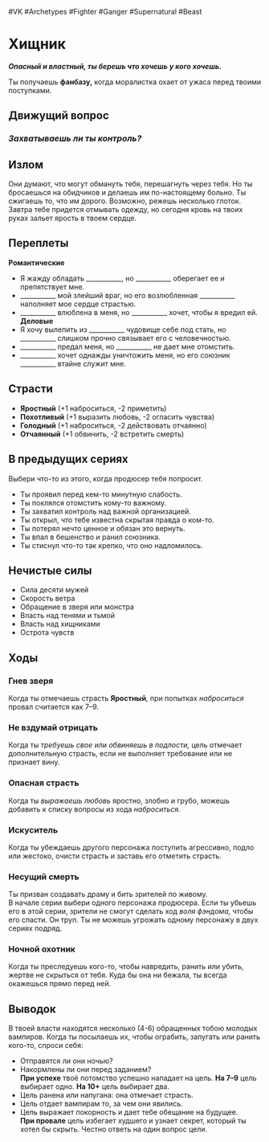 #VK  #Archetypes #Fighter #Ganger  #Supernatural #Beast 

# Хищник

***Опасный и властный,  ты берешь что хочешь у кого хочешь.***  

Ты получаешь **фанбазу,**  когда моралистка охает  от ужаса перед твоими поступками.

## Движущий вопрос
### *Захватываешь ли ты контроль?*


## Излом
Они думают, что могут обмануть тебя, перешагнуть через тебя. Но  ты бросаешься на обидчиков и делаешь им по-настоящему больно.  Ты сжигаешь то, что им дорого. Возможно, режешь несколько  глоток. Завтра тебе придется отмывать одежду, но сегодня кровь  на твоих руках зальет ярость в твоем сердце.

## Переплеты
**Романтические** 
- Я жажду обладать \_\_\_\_\_\_\_\_\_\_\_, но \_\_\_\_\_\_\_\_\_\_\_ оберегает  ее и препятствует мне.  
- \_\_\_\_\_\_\_\_\_\_\_ мой злейший враг, но его возлюбленная   \_\_\_\_\_\_\_\_\_\_\_ наполняет мое сердце страстью.  
- \_\_\_\_\_\_\_\_\_\_\_ влюблена в меня, но \_\_\_\_\_\_\_\_\_\_\_ хочет, чтобы  я вредил ей.  
**Деловые**  
- Я хочу вылепить из \_\_\_\_\_\_\_\_\_\_\_ чудовище себе под  стать, но \_\_\_\_\_\_\_\_\_\_\_ слишком прочно связывает его  с человечностью.  
- \_\_\_\_\_\_\_\_\_\_\_ предал меня, но \_\_\_\_\_\_\_\_\_\_\_ не дает мне  отомстить.  
- \_\_\_\_\_\_\_\_\_\_\_ хочет однажды уничтожить меня, но его  союзник \_\_\_\_\_\_\_\_\_\_\_ втайне служит мне.

## Страсти
- **Яростный** 
 (+1 наброситься, -2 приметить)   
- **Похотливый** 
 (+1 выразить любовь, -2 огласить чувства)   
- **Голодный** 
 (+1 наброситься, -2 действовать отчаянно)   
- **Отчаянный** 
 (+1 обвинить, -2 встретить смерть) 

## В предыдущих сериях
 Выбери что-то из этого, когда продюсер тебя попросит.   
- Ты проявил перед кем-то минутную слабость.   
- Ты поклялся отомстить кому-то важному.   
- Ты захватил контроль над важной организацией.   
- Ты открыл, что тебе известна скрытая правда  о ком-то.   
- Ты потерял нечто ценное и обязан это вернуть.  
- Ты впал в бешенство и ранил союзника.  
- Ты стиснул что-то так крепко, что оно  надломилось.

## Нечистые силы
- Сила десяти мужей  
- Скорость ветра  
- Обращение в зверя или монстра  
- Власть над тенями и тьмой   
- Власть над хищниками  
- Острота чувств

## Ходы
### Гнев зверя   
Когда ты отмечаешь страсть **Яростный**, при попытках  *наброситься* провал считается как 7–9.  
### Не вздумай отрицать   
Когда ты *требуешь свое* или *обвиняешь в подлости,* цель  отмечает дополнительную страсть, если не выполняет  требование или не признает вину.   
### Опасная страсть  
Когда ты *выражаешь любовь* яростно, злобно и грубо, можешь  добавить к списку вопросы из хода *наброситься.*   
### Искуситель   
Когда ты убеждаешь другого персонажа поступить  агрессивно, подло или жестоко, очисти страсть и заставь  его отметить страсть.  
### Несущий смерть  
Ты призван создавать драму и бить зрителей по живому.  
В начале серии выбери одного персонажа продюсера. Если ты  убьешь его в этой серии, зрители не смогут сделать ход *воля  фэндома,* чтобы его спасти. Он труп. Ты не можешь угрожать  одному персонажу в двух сериях подряд.  
### Ночной охотник  
Когда ты преследуешь кого-то, чтобы навредить, ранить или  убить, жертве не скрыться от тебя. Куда бы она ни бежала,  ты всегда окажешься прямо перед ней.


## Выводок  
В твоей власти находятся несколько (4-6) обращенных тобою  молодых вампиров. Когда ты посылаешь их, чтобы ограбить,  запугать или ранить кого-то, спроси себя:   
- Отправятся ли они ночью?   
- Накормлены ли они перед заданием?   
**При успехе** твоё потомство успешно нападает на цель. **На 7–9**  цель выбирает одно. **На 10+** цель выбирает два.   
- Цель ранена или напугана: она отмечает страсть.   
- Цель отдает вампирам то, за чем они явились.   
- Цель выражает покорность и дает тебе обещание на  будущее.   
**При провале** цель избегает худшего и узнает секрет, который ты  хотел бы скрыть. Честно ответь на один вопрос цели.